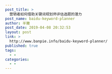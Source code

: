 ```yaml
---
post_title: >
  营销者如何借助关键词规划师评估选题的潜力
post_name: baidu-keyword-planner
author: 半撇
post_date: 2019-04-08 20:32:53
layout: post
link: >
  http://www.banpie.info/baidu-keyword-planner/
published: true
tags:
  - -
categories:
  - -
---
```

<!--stackedit_data:
eyJoaXN0b3J5IjpbMzk5NDU0NjM1LC0yMTE1NjI1MzYyLC0zND
YzMjc5OTNdfQ==
-->